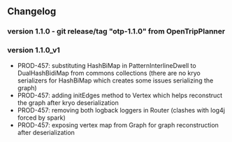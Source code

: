 ## Changelog

### version 1.1.0 - git release/tag "otp-1.1.0" from OpenTripPlanner

### version 1.1.0_v1
- PROD-457: substituting HashBiMap in PatternInterlineDwell to DualHashBidiMap from commons collections (there are no kryo serializers for HashBiMap which creates some issues serializing the graph)
- PROD-457: adding initEdges method to Vertex which helps reconstruct the graph after kryo deserialization
- PROD-457: removing both logback loggers in Router (clashes with log4j forced by spark)
- PROD-457: exposing vertex map from Graph for graph reconstruction after deserialization